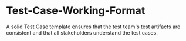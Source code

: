 # Test-Case-Working-Format
A solid Test Case template ensures that the test team's test artifacts are consistent and that all stakeholders understand the test cases.
